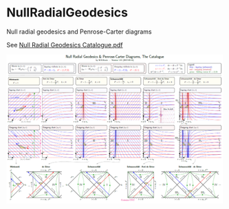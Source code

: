 # NullRadialGeodesics

Null radial geodesics and Penrose-Carter diagrams

See [Null Radial Geodesics Catalogue.pdf](https://github.com/mekeetsa/NullRadialGeodesics/blob/master/Null%20Radial%20Geodesics%20Catalogue.pdf)

![screenshot](screenshot.png)
